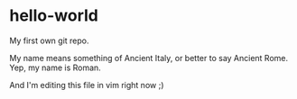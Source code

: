 # hello-world
My first own git repo.

My name means something of Ancient Italy, or better to say Ancient Rome. Yep, my name is Roman.


And I'm editing this file in vim right now ;)
